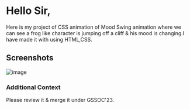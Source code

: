 <h1>Hello Sir,</h1>
Here is my project of CSS animation of Mood Swing animation where we can see a frog like character is jumping off a cliff & his mood is changing.I have made it with using HTML,CSS.

<h2>Screenshots</h2>

![image](https://github.com/apu52/Dev-Geeks/assets/114172928/1d79c191-1592-4e71-9cfa-ad5380c16d81)



<h3>Additional Context</h3>
Please review it & merge it under GSSOC'23.
